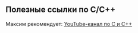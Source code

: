 ## Полезные ссылки по C/C++

Максим рекомендует: [YouTube-канал по С и С++](https://youtube.com/@tilir?si=4_x768lYP17w9_dJ)